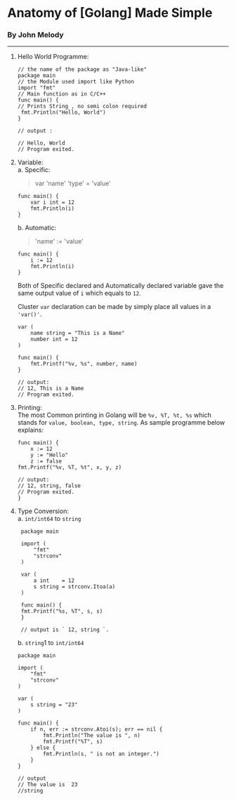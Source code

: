 # Anatomy of [Golang] Made Simple

### By John Melody

---

1. Hello World Programme:</br>

   ```golang
   // the name of the package as "Java-like"
   package main
   // the Module used import like Python
   import "fmt"
   // Main function as in C/C++
   func main() {
   // Prints String , no semi colon required
   	fmt.Println("Hello, World")
   }

   // output :

   // Hello, World
   // Program exited.
   ```

2. Variable: </br>
   a. Specific:

   > var 'name' 'type' = 'value'

   ```golang
   func main() {
       var i int = 12
       fmt.Println(i)
   }
   ```

   b. Automatic:

   > 'name' := 'value'

   ```golang
   func main() {
       i := 12
       fmt.Println(i)
   }
   ```

   Both of Specific declared and Automatically declared variable gave the same output value of `i` which equals to `12`.

   Cluster ```var``` declaration can be made by simply place all values in a ``` 'var()' ```.

   ```golang
   var (
       name string = "This is a Name"
       number int = 12
   )

   func main() {
       fmt.Printf("%v, %s", number, name)
   }

   // output:
   // 12, This is a Name
   // Program exited.
   ```



3. Printing: </br>
   The most Common printing in Golang will be `%v, %T, %t, %s` which stands for `value, boolean, type, string`. As sample programme below explains:

   ```golang
   func main() {
       x := 12
       y := "Hello"
       z := false
   fmt.Printf("%v, %T, %t", x, y, z)

   // output:
   // 12, string, false
   // Program exited.
   }
   ```


4. Type Conversion: </br>
   a. ```int/int64``` to ```string```
   ```golang
    package main

    import (
	    "fmt"
	    "strconv"
    )

    var (
	    a int    = 12
	    s string = strconv.Itoa(a)
    )

    func main() {
    fmt.Printf("%s, %T", s, s)
    }

    // output is ` 12, string `.
    ```

    b. ```string```1 to ```int/int64```
    ```golang
    package main

    import (
	    "fmt"
	    "strconv"
    )

    var (
	    s string = "23"
    )

    func main() {
	    if n, err := strconv.Atoi(s); err == nil {
		    fmt.Println("The value is ", n)
		    fmt.Printf("%T", s)
	    } else {
		    fmt.Println(s, " is not an integer.")
	    }
    }

    // output
    // The value is  23
    //string
    ```